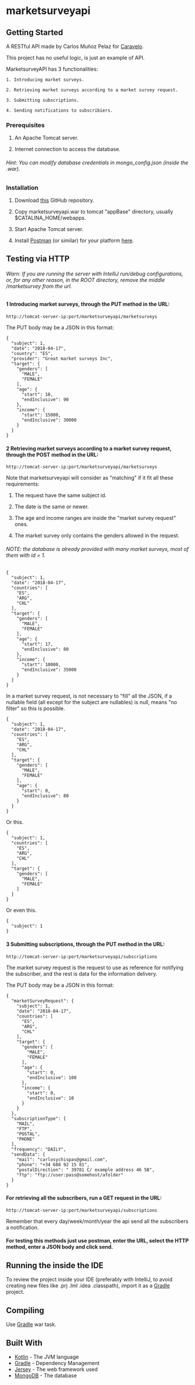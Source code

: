 # marketsurveyapi

## Getting Started
A RESTful API made by Carlos Muñoz Pelaz for [Caravelo](https://www.caravelo.com/).

This project has no useful logic, is just an example of API.

MarketsurveyAPI has 3 functionalities:

    1. Introducing market surveys.
    
    2. Retrieving market surveys according to a market survey request.
    
    3. Submitting subscriptions.
    
    4. Sending notifications to subscribiers.
    
### Prerequisites

1. An Apache Tomcat server.

2. Internet connection to access the database.
###### Hint:  You can modify database credentials in mongo_config.json (inside the .war).

### Installation

1. Download [this](https://github.com/LordCarlosMP/marketsurveyapi) GitHub repository.

2. Copy marketsurveyapi.war to tomcat "appBase" directory, usually $CATALINA_HOME/webapps.

3. Start Apache Tomcat server.

4. Install [Postman](https://www.getpostman.com/) (or similar) for your platform [here](https://www.getpostman.com/apps).

## Testing via HTTP

###### Warn: If you are running the server with IntelliJ run/debug configurations, or, for any other reason, in the ROOT directory, remove the middle /marketsurvey from the url.

#### 1 Introducing market surveys, through the PUT method in the URL:
```
http://tomcat-server-ip:port/marketsurveyapi/marketsurveys
```
The PUT body may be a JSON in this format:

```
{
  "subject": 1,
  "date": "2018-04-17",
  "country": "ES",
  "provider": "Great market surveys Inc",
  "target": {
    "genders": [
      "MALE",
      "FEMALE"
    ],
    "age": {
      "start": 18,
      "endInclusive": 90
    },
    "income": {
      "start": 15000,
      "endInclusive": 30000
    }
  }
}
```

#### 2 Retrieving market surveys according to a market survey request, through the POST method in the URL: 
 ```
 http://tomcat-server-ip:port/marketsurveyapi/marketsurveys
 ```
 
 Note that marketsurveyapi will consider as "matching" if it fit all these requirements:
 
 1. The request have the same subject id.
 
 2. The date is the same or newer.
  
 3. The age and income ranges are inside the "market survey request" ones.
 
 4. The market survey only contains the genders allowed in the request.
 
###### NOTE: the database is already provided with many market surveys, most of them with id = 1.

```
{
  "subject": 1,
  "date": "2018-04-17",
  "countries": [
    "ES",
    "ARG",
    "CHL"
  ],
  "target": {
    "genders": [
      "MALE",
      "FEMALE"
    ],
    "age": {
      "start": 17,
      "endInclusive": 80
    },
    "income": {
      "start": 10000,
      "endInclusive": 35000
    }
  }
}
```


In a market survey request, is not necessary to "fill" all the JSON, if a nullable field
 (all except for the subject are nullables) is null, means "no filter" so this is possible.


```
{
  "subject": 1,
  "date": "2018-04-17",
  "countries": [
    "ES",
    "ARG",
    "CHL"
  ],
  "target": {
    "genders": [
      "MALE",
      "FEMALE"
    ],
    "age": {
      "start": 0,
      "endInclusive": 80
    }
  }
}
```


Or this.

```
{
  "subject": 1,
  "countries": [
    "ES",
    "ARG",
    "CHL"
  ],
  "target": {
    "genders": [
      "MALE",
      "FEMALE"
    ]
  }
}
```


Or even this.

```
{
  "subject": 1
}
```

#### 3 Submitting subscriptions, through the PUT method in the URL:
```
http://tomcat-server-ip:port/marketsurveyapi/subscriptions
```

The market survey request is the request to use as reference for notifying the subscriber,
and the rest is data for the information delivery.

The PUT body may be a JSON in this format:

```
{
  "marketSurveyRequest": {
    "subject": 1,
    "date": "2018-04-17",
    "countries": [
      "ES",
      "ARG",
      "CHL"
    ],
    "target": {
      "genders": [
        "MALE",
        "FEMALE"
      ],
      "age": {
        "start": 0,
        "endInclusive": 100
      },
      "income": {
        "start": 0,
        "endInclusive": 10
      }
    }
  },
  "subscriptionType": [
    "MAIL",
    "FTP",
    "POSTAL",
    "PHONE"
  ],
  "frequency": "DAILY",
  "sendData": {
    "mail": "carlosychispas@gmail.com",
    "phone": "+34 688 92 15 81",
    "postalDirection": " 39781 C/ example address 46 5B",
    "ftp": "ftp://user:pass@somehost/afolder"
  }
}
```
#### For retrieving all the subscribers, run a GET request in the URL:
```
http://tomcat-server-ip:port/marketsurveyapi/subscriptions
```
Remember that every day/week/month/year the api send all the subscribers a notification.

#### For testing this methods just use postman, enter the URL, select the HTTP method, enter a JSON body and click send.
 

## Running the inside the IDE

To review the project inside your IDE (preferably with IntelliJ,
to avoid creating new files like .prj .Iml .idea .classpath), import
it as a [Gradle](https://gradle.org/) project.

## Compiling

Use [Gradle](https://gradle.org/) war task.

## Built With

* [Kotlin](https://kotlinlang.org/)   - The JVM language
* [Gradle](https://gradle.org/)       - Dependency Management
* [Jersey](https://jersey.github.io/) - The web framework used
* [MongoDB](https://www.mongodb.com/) - The database
